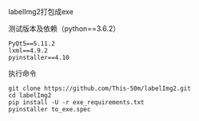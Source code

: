 labelImg2打包成exe



测试版本及依赖（python==3.6.2）

```
PyQt5==5.11.2
lxml==4.9.2
pyinstaller==4.10
```



执行命令

```
git clone https://github.com/This-50m/labelImg2.git
cd labelImg2
pip install -U -r exe_requirements.txt
pyinstaller to_exe.spec
```

